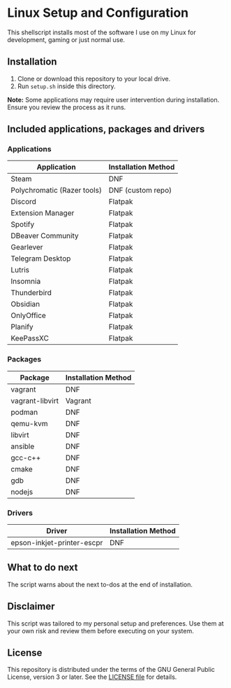 # Linux Setup and Configuration
This shellscript installs most of the software I use on my Linux for development, gaming or just normal use.

## Installation
1. Clone or download this repository to your local drive.
2. Run `setup.sh` inside this directory.

**Note:** Some applications may require user intervention during installation. Ensure you review the process as it runs.

## Included applications, packages and drivers

### Applications

| Application                | Installation Method |
|----------------------------|--------------------|
| Steam                      | DNF                |
| Polychromatic (Razer tools)| DNF (custom repo)  |
| Discord                    | Flatpak            |
| Extension Manager          | Flatpak            |
| Spotify                    | Flatpak            |
| DBeaver Community          | Flatpak            |
| Gearlever                  | Flatpak            |
| Telegram Desktop           | Flatpak            |
| Lutris                     | Flatpak            |
| Insomnia                   | Flatpak            |
| Thunderbird                | Flatpak            |
| Obsidian                   | Flatpak            |
| OnlyOffice                 | Flatpak            |
| Planify                    | Flatpak            |
| KeePassXC                  | Flatpak            |

### Packages

| Package                    | Installation Method |
|----------------------------|--------------------|
| vagrant                    | DNF                |
| vagrant-libvirt            | Vagrant            |
| podman                     | DNF                |
| qemu-kvm                   | DNF                |
| libvirt                    | DNF                |
| ansible                    | DNF                |
| gcc-c++                    | DNF                |
| cmake                      | DNF                |
| gdb                        | DNF                |
| nodejs                     | DNF                |

### Drivers

| Driver                     | Installation Method |
|----------------------------|--------------------|
| epson-inkjet-printer-escpr | DNF                |

## What to do next
The script warns about the next to-dos at the end of installation.

## Disclaimer
This script was tailored to my personal setup and preferences. Use them at your own risk and review them before executing on your system.

## License
This repository is distributed under the terms of the GNU General Public License, version 3 or later. See the [LICENSE file](LICENSE) for details.
